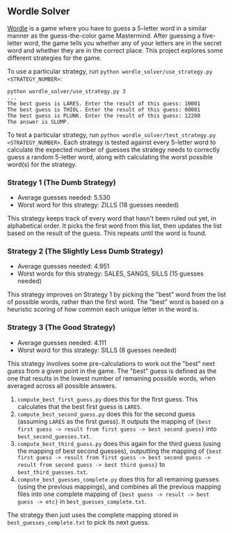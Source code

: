 ## Wordle Solver
  
[Wordle](https://www.powerlanguage.co.uk/wordle/) is a game where you have to guess a 5-letter word in a similar manner
as the guess-the-color game Mastermind. After guessing a five-letter word, the game tells you whether any of your
letters are in the secret word and whether they are in the correct place. This project explores some different
strategies for the game.

To use a particular strategy, run `python wordle_solver/use_strategy.py <STRATEGY_NUMBER>`:

```
python wordle_solver/use_strategy.py 3
...
The best guess is LARES. Enter the result of this guess: 10001
The best guess is THIOL. Enter the result of this guess: 00001
The best guess is PLUNK. Enter the result of this guess: 12200
The answer is SLUMP.
```

To test a particular strategy, run `python wordle_solver/test_strategy.py <STRATEGY_NUMBER>`. Each strategy
is tested against every 5-letter word to calculate the expected number of guesses the strategy needs to correctly
guess a random 5-letter word, along with calculating the worst possible word(s) for the strategy.

### Strategy 1 (The Dumb Strategy)
  
* Average guesses needed: 5.530
* Worst word for this strategy: ZILLS (18 guesses needed)

This strategy keeps track of every word that hasn't been ruled out yet, in alphabetical order. It picks the first word
from this list, then updates the list based on the result of the guess. This repeats until the word is found.

### Strategy 2 (The Slightly Less Dumb Strategy)

* Average guesses needed: 4.951
* Worst words for this strategy: SALES, SANGS, SILLS (15 guesses needed)

This strategy improves on Strategy 1 by picking the "best" word from the list of possible words, rather than the first
word. The "best" word is based on a heuristic scoring of how common each unique letter in the word is.

### Strategy 3 (The Good Strategy)

* Average guesses needed: 4.111
* Worst word for this strategy: SILLS (8 guesses needed)

This strategy involves some pre-calculations to work out the "best" next guess from a given point in the game. The
"best" guess is defined as the one that results in the lowest number of remaining possible words, when averaged across
all possible answers.

1. `compute_best_first_guess.py` does this for the first guess. This calculates that the best first guess is `LARES`.
2. `compute_best_second_guess.py` does this for the second guess (assuming `LARES` as the first guess). It outputs
the mapping of `{best first guess -> result from first guess -> best second guess}` into `best_second_guesses.txt`.
3. `compute_best_third_guess.py` does this again for the third guess (using the mapping of best second guesses),
outputting the mapping of `{best first guess -> result from first guess -> best second guess -> result from second guess -> best third guess}`
to `best_third_guesses.txt`.
4. `compute_best_guesses_complete.py` does this for all remaining guesses (using the previous mappings), and combines
all the previous mapping files into one complete mapping of `{best guess -> result -> best guess -> etc}` in
`best_guesses_complete.txt`. 

The strategy then just uses the complete mapping stored in `best_guesses_complete.txt` to pick its next guess.
